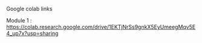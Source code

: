 Google colab links

Module 1 : https://colab.research.google.com/drive/1EKTjNrSs9gnkX5EyUmeegMqv5E4_up7x?usp=sharing
